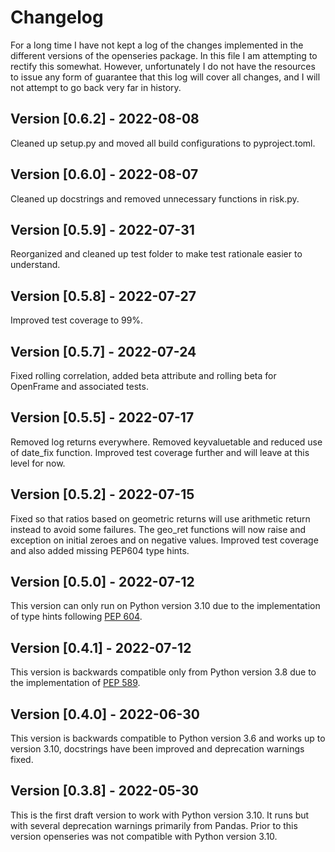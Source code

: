 # Changelog

For a long time I have not kept a log of the changes implemented in the different versions of the openseries package. In this file I am attempting to rectify this somewhat. However, unfortunately I do not have the resources to issue any form of guarantee that this log will cover all changes, and I will not attempt to go back very far in history.

## Version [0.6.2] - 2022-08-08

Cleaned up setup.py and moved all build configurations to pyproject.toml.

## Version [0.6.0] - 2022-08-07

Cleaned up docstrings and removed unnecessary functions in risk.py.

## Version [0.5.9] - 2022-07-31

Reorganized and cleaned up test folder to make test rationale easier to understand.

## Version [0.5.8] - 2022-07-27

Improved test coverage to 99%.

## Version [0.5.7] - 2022-07-24

Fixed rolling correlation, added beta attribute and rolling beta for OpenFrame and associated tests.

## Version [0.5.5] - 2022-07-17

Removed log returns everywhere. Removed keyvaluetable and reduced use of date_fix function. Improved test coverage further and will leave at this level for now.

## Version [0.5.2] - 2022-07-15

Fixed so that ratios based on geometric returns will use arithmetic return instead to avoid some failures. The geo_ret functions will now raise and exception on initial zeroes and on negative values. Improved test coverage and also added missing PEP604 type hints.

## Version [0.5.0] - 2022-07-12

This version can only run on Python version 3.10 due to the implementation of type hints following [PEP 604](https://peps.python.org/pep-0604/).

## Version [0.4.1] - 2022-07-12

This version is backwards compatible only from Python version 3.8 due to the implementation of [PEP 589](https://peps.python.org/pep-0589/).

## Version [0.4.0] - 2022-06-30

This version is backwards compatible to Python version 3.6 and works up to version 3.10, docstrings have been improved and deprecation warnings fixed.

## Version [0.3.8] - 2022-05-30

This is the first draft version to work with Python version 3.10. It runs but with several deprecation warnings primarily from Pandas. Prior to this version openseries was not compatible with Python version 3.10.
